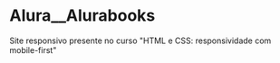 # Alura__Alurabooks
 Site responsivo presente no curso "HTML e CSS: responsividade com mobile-first"
